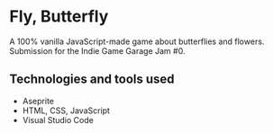 # Fly, Butterfly

A 100% vanilla JavaScript-made game about butterflies and flowers. Submission for the Indie Game Garage Jam #0.

## Technologies and tools used

- Aseprite
- HTML, CSS, JavaScript
- Visual Studio Code